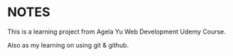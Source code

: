 # NOTES

This is a learning project from Agela Yu Web Development Udemy Course.

Also as my learning on using git & github.